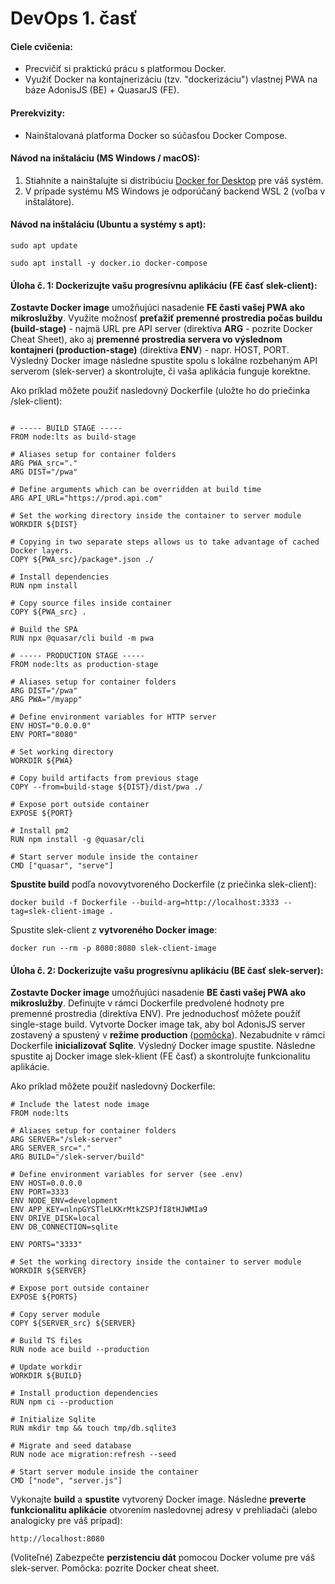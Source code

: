 # DevOps 1. časť

#### Ciele cvičenia:
- Precvičiť si praktickú prácu s platformou Docker.
- Využiť Docker na kontajnerizáciu (tzv. "dockerizáciu") vlastnej PWA na báze AdonisJS (BE) + QuasarJS (FE).

#### Prerekvizity:
- Nainštalovaná platforma Docker so súčasťou Docker Compose.

#### Návod na inštaláciu (MS Windows / macOS):
1. Stiahnite a nainštalujte si distribúciu [Docker for Desktop](https://www.docker.com/products/docker-desktop/) pre váš systém.
2. V prípade systému MS Windows je odporúčaný backend WSL 2 (voľba v inštalátore).

#### Návod na inštaláciu (Ubuntu a systémy s apt):
```
sudo apt update
```
```
sudo apt install -y docker.io docker-compose
```
#### Úloha č. 1: Dockerizujte vašu progresívnu aplikáciu (FE časť slek-client):
**Zostavte Docker image** umožňujúci nasadenie **FE časti vašej PWA ako mikroslužby**. Využite možnosť **preťažiť premenné prostredia počas buildu (build-stage)** - najmä URL pre API server (direktíva **ARG** - pozrite Docker Cheat Sheet), ako aj **premenné prostredia servera vo výslednom kontajneri (production-stage)** (direktíva **ENV**) - napr. HOST, PORT. 
Výsledný Docker image následne spustite spolu s lokálne rozbehaným API serverom (slek-server) a skontrolujte, či vaša aplikácia funguje korektne.

Ako príklad môžete použiť nasledovný Dockerfile (uložte ho do priečinka /slek-client):
```

# ----- BUILD STAGE -----
FROM node:lts as build-stage

# Aliases setup for container folders
ARG PWA_src="."
ARG DIST="/pwa"

# Define arguments which can be overridden at build time
ARG API_URL="https://prod.api.com"

# Set the working directory inside the container to server module
WORKDIR ${DIST}

# Copying in two separate steps allows us to take advantage of cached Docker layers.
COPY ${PWA_src}/package*.json ./

# Install dependencies
RUN npm install

# Copy source files inside container
COPY ${PWA_src} .

# Build the SPA
RUN npx @quasar/cli build -m pwa

# ----- PRODUCTION STAGE -----
FROM node:lts as production-stage

# Aliases setup for container folders
ARG DIST="/pwa"
ARG PWA="/myapp"

# Define environment variables for HTTP server
ENV HOST="0.0.0.0"
ENV PORT="8080"

# Set working directory
WORKDIR ${PWA}

# Copy build artifacts from previous stage
COPY --from=build-stage ${DIST}/dist/pwa ./

# Expose port outside container
EXPOSE ${PORT}

# Install pm2
RUN npm install -g @quasar/cli

# Start server module inside the container
CMD ["quasar", "serve"]

```
**Spustite build** podľa novovytvoreného Dockerfile (z priečinka slek-client):
```
docker build -f Dockerfile --build-arg=http://localhost:3333 --tag=slek-client-image .
```
Spustite slek-client z **vytvoreného Docker image**:
```
docker run --rm -p 8080:8080 slek-client-image
```



#### Úloha č. 2: Dockerizujte vašu progresívnu aplikáciu (BE časť slek-server):
**Zostavte Docker image** umožňujúci nasadenie **BE časti vašej PWA ako mikroslužby**. Definujte v rámci Dockerfile predvolené hodnoty pre premenné prostredia (direktíva ENV). Pre jednoduchosť môžete použíť single-stage build. Vytvorte Docker image tak, aby bol AdonisJS server zostavený a spustený v **režime production** ([pomôcka](https://docs.adonisjs.com/guides/deployment#compiling-typescript-to-javascript)). Nezabudnite v rámci Dockerfile **inicializovať Sqlite**. Výsledný Docker image spustite. Následne spustite aj Docker image slek-klient (FE časť) a skontrolujte funkcionalitu aplikácie.

Ako príklad môžete použiť nasledovný Dockerfile:
```
# Include the latest node image
FROM node:lts

# Aliases setup for container folders
ARG SERVER="/slek-server"
ARG SERVER_src="."
ARG BUILD="/slek-server/build"

# Define environment variables for server (see .env)
ENV HOST=0.0.0.0
ENV PORT=3333
ENV NODE_ENV=development
ENV APP_KEY=nlnpGYSTleLKKrMtkZSPJfI8tHJWMIa9
ENV DRIVE_DISK=local
ENV DB_CONNECTION=sqlite

ENV PORTS="3333"

# Set the working directory inside the container to server module
WORKDIR ${SERVER}

# Expose port outside container
EXPOSE ${PORTS}

# Copy server module
COPY ${SERVER_src} ${SERVER}

# Build TS files
RUN node ace build --production

# Update workdir
WORKDIR ${BUILD}

# Install production dependencies
RUN npm ci --production

# Initialize Sqlite
RUN mkdir tmp && touch tmp/db.sqlite3

# Migrate and seed database
RUN node ace migration:refresh --seed

# Start server module inside the container
CMD ["node", "server.js"]
```
Vykonajte **build** a **spustite** vytvorený Docker image.
Následne **preverte funkcionalitu aplikácie** otvorením nasledovnej adresy v prehliadači (alebo analogicky pre váš prípad):
```
http://localhost:8080
```

(Voliteľné) Zabezpečte **perzistenciu dát** pomocou Docker volume pre váš slek-server. Pomôcka: pozrite Docker cheat sheet.